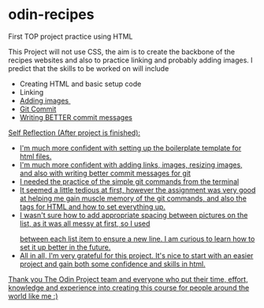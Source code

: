 # odin-recipes
First TOP project practice using HTML

This Project will not use CSS, the aim is to create the backbone of the recipes websites and also to practice linking and probably adding images. 
I predict that the skills to be worked on will include
- Creating HTML and basic setup code <!DOCTYPE html> <html> <head> <body>
- Linking <a href="" target="blankd" rel="noopener noreferrer">
- Adding images <img src>
- Git Commit
- Writing BETTER commit messages

Self Reflection (After project is finished):
- I'm much more confident with setting up the boilerplate template for html files.
- I'm much more confident with adding links, images, resizing images, and also with writing better commit messages for git
- I needed the practice of the simple git commands from the terminal
- It seemed a little tedious at first, however the assignment was very good at helping me gain muscle memory of the git commands, and also the tags for HTML and how to set everything up. 
- I wasn't sure how to add appropriate spacing between pictures on the list, as it was all messy at first, so I used <p></p> between each list item to ensure a new line. 
I am curious to learn how to set it up better in the future. 
- All in all, I'm very grateful for this project. It's nice to start with an easier project and gain both some confidence and skills in html. 

Thank you The Odin Project team and everyone who put their time, effort, knowledge and experience into creating this course for people around the world like me :)